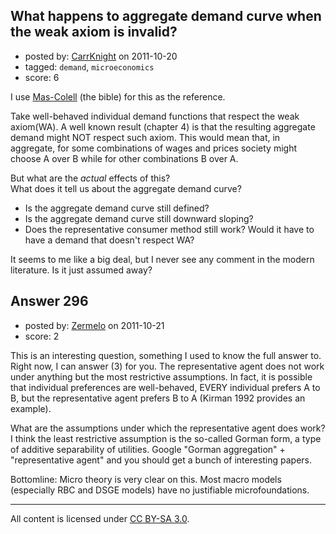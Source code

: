## What happens to aggregate demand curve when the weak axiom is invalid?

- posted by: [CarrKnight](https://stackexchange.com/users/-1/50-carrknight) on 2011-10-20
- tagged: `demand`, `microeconomics`
- score: 6

I use [Mas-Colell][1] (the bible) for this as the reference.

Take well-behaved individual demand functions that respect the weak axiom(WA). A well known result (chapter 4) is that the resulting aggregate demand might NOT respect such axiom.
This would mean that, in aggregate, for some combinations of wages and prices society might choose A over B while for other combinations B over A. <br>

But what are the *actual* effects of this? <br>
What does it tell us about the aggregate demand curve?<br>

 - Is the aggregate demand curve still defined?
 - Is the aggregate demand curve still downward sloping?
 - Does the representative consumer method still work? Would it have to have a demand that doesn't respect WA?

It seems to me like a big deal, but I never see any comment in the modern literature. Is it just assumed away?

  [1]: http://www.amazon.com/Microeconomic-Theory-Andreu-Mas-Colell/dp/0195073401/ref=sr_1_1?ie=UTF8&qid=1319075312&sr=8-1


## Answer 296

- posted by: [Zermelo](https://stackexchange.com/users/-1/68-zermelo) on 2011-10-21
- score: 2

This is an interesting question, something I used to know the full answer to. Right now, I can answer (3) for you. The representative agent does not work under anything but the most restrictive assumptions. In fact, it is possible that individual preferences are well-behaved, EVERY individual prefers A to B, but the representative agent prefers B to A (Kirman 1992 provides an example).

What are the assumptions under which the representative agent does work? I think the least restrictive assumption is the so-called Gorman form, a type of additive separability of utilities. Google "Gorman aggregation" + "representative agent" and you should get a bunch of interesting papers.

Bottomline: Micro theory is very clear on this. Most macro models (especially RBC and DSGE models) have no justifiable microfoundations.



---

All content is licensed under [CC BY-SA 3.0](https://creativecommons.org/licenses/by-sa/3.0/).
